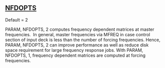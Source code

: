 ## [NFDOPTS](https://help.hexagonmi.com/bundle/MSC_Nastran_2022.4/page/Nastran_Combined_Book/qrg/parameters/TOC.NFDOPTS.xhtml)

Default = 2

PARAM, NFDOPTS, 2 computes frequency dependent matrices at master frequencies.  In general, master frequencies via MFREQ in case control section of input deck is less than the number of forcing frequencies. Hence, PARAM, NFDOPTS, 2 can improve performance as well as reduce disk space requirement for large frequency response jobs. With PARAM, NFDOPTS, 1, frequency dependent matrices are computed at forcing frequencies.

